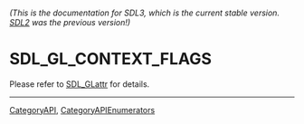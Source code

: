 ###### (This is the documentation for SDL3, which is the current stable version. [SDL2](https://wiki.libsdl.org/SDL2/) was the previous version!)
# SDL_GL_CONTEXT_FLAGS

Please refer to [SDL_GLattr](SDL_GLattr) for details.

----
[CategoryAPI](CategoryAPI), [CategoryAPIEnumerators](CategoryAPIEnumerators)

